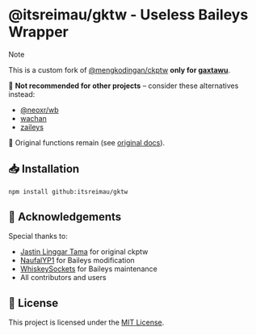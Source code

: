 # @itsreimau/gktw - Useless Baileys Wrapper

> [!NOTE]
>
> This is a custom fork of [@mengkodingan/ckptw](https://npmjs.com/package/@mengkodingan/ckptw) **only for [gaxtawu](https://github.com/itsreimau/gaxtawu)**.
>
> 🚫 **Not recommended for other projects** – consider these alternatives instead:
>
> - [@neoxr/wb](https://www.npmjs.com/package/@neoxr/wb)
> - [wachan](https://www.npmjs.com/package/wachan)
> - [zaileys](https://www.npmjs.com/package/zaileys)
>
> 🔧 Original functions remain (see [original docs](https://npmjs.com/package/@mengkodingan/ckptw)).

## 📥 Installation

```bash
npm install github:itsreimau/gktw
```

## 🙏 Acknowledgements

Special thanks to:

- [Jastin Linggar Tama](https://github.com/JastinXyz) for original ckptw
- [NaufalYP1](https://github.com/NaufalYuPra) for Baileys modification
- [WhiskeySockets](https://github.com/WhiskeySockets) for Baileys maintenance
- All contributors and users

## 📄 License

This project is licensed under the [MIT License](LICENSE).
